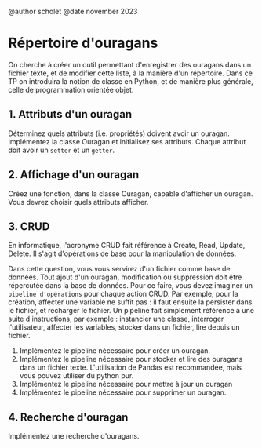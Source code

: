 @author scholet @date november 2023

# Répertoire d'ouragans

On cherche à créer un outil permettant d'enregistrer des ouragans dans un fichier texte, et de modifier cette liste, à la manière d'un répertoire. Dans ce TP on introduira la notion de classe en Python, et de manière plus générale, celle de programmation orientée objet.

## 1. Attributs d'un ouragan

Déterminez quels attributs (i.e. propriétés) doivent avoir un ouragan. Implémentez la classe Ouragan et initialisez ses attributs. Chaque attribut doit avoir un `setter` et un `getter`.

## 2. Affichage d'un ouragan

Créez une fonction, dans la classe Ouragan, capable d'afficher un ouragan. Vous devrez choisir quels attributs afficher.

## 3. CRUD

En informatique, l'acronyme CRUD fait référence à Create, Read, Update, Delete. Il s'agit d'opérations de base pour la manipulation de données. 

Dans cette question, vous vous servirez d'un fichier comme base de données. Tout ajout d'un ouragan, modification ou suppression doit être répercutée dans la base de données. Pour ce faire, vous devez imaginer un `pipeline d'opérations` pour chaque action CRUD. Par exemple, pour la création, affecter une variable ne suffit pas : il faut ensuite la persister dans le fichier, et recharger le fichier. Un pipeline fait simplement référence à une suite d'instructions, par exemple : instancier une classe, interroger l'utilisateur, affecter les variables, stocker dans un fichier, lire depuis un fichier.

1. Implémentez le pipeline nécessaire pour créer un ouragan.
2. Implémentez le pipeline nécessaire pour stocker et lire des ouragans dans un fichier texte. L'utilisation de Pandas est recommandée, mais vous pouvez utiliser du python pur.
3. Implémentez le pipeline nécessaire pour mettre à jour un ouragan
4. Implémentez le pipeline nécessaire pour supprimer un ouragan.

## 4. Recherche d'ouragan

Implémentez une recherche d'ouragans.

